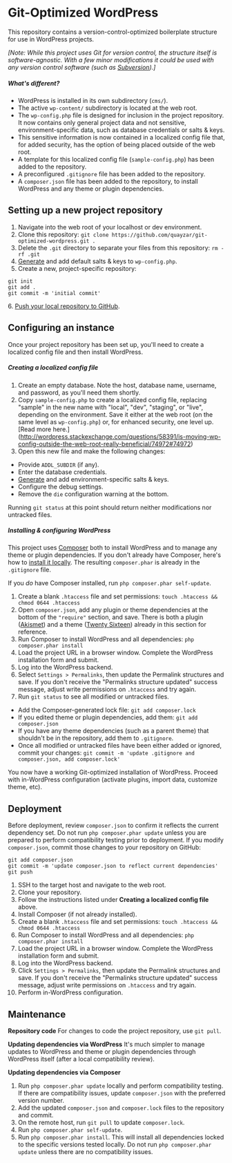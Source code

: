 Git-Optimized WordPress
=======================

This repository contains a version-control-optimized boilerplate structure for use in WordPress projects.

*[Note: While this project uses Git for version control, the structure itself is software-agnostic. With a few minor modifications it could be used with any version control software (such as [Subversion](https://subversion.apache.org/)).]*

##### What's different?
 * WordPress is installed in its own subdirectory (`cms/`).
 * The active `wp-content/` subdirectory is located at the web root. 
 * The `wp-config.php` file is designed for inclusion in the project repository. It now contains only general project data and not sensitive, environment-specific data, such as database credentials or salts & keys.
 * This sensitive information is now contained in a localized config file that, for added security, has the option of being placed outside of the web root.
 * A template for this localized config file (`sample-config.php`) has been added to the repository.
 * A preconfigured `.gitignore` file has been added to the repository.
 * A `composer.json` file has been added to the repository, to install WordPress and any theme or plugin dependencies.

Setting up a new project repository
-----------------------------------

 1. Navigate into the web root of your localhost or dev environment.
 2. Clone this repository: `git clone https://github.com/quayzar/git-optimized-wordpress.git .`
 3. Delete the `.git` directory to separate your files from this repository: `rm -rf .git`
 4. [Generate](https://api.wordpress.org/secret-key/1.1/salt/) and add default salts & keys to `wp-config.php`.
 5. Create a new, project-specific repository:
```
git init
git add .
git commit -m 'initial commit'
```
 6\. [Push your local repository to GitHub](http://quayzar.com/git/pushing-a-local-repository-to-github/).

Configuring an instance
-----------------------

Once your project repository has been set up, you'll need to create a localized config file and then install WordPress.

##### Creating a localized config file
 1. Create an empty database. Note the host, database name, username, and password, as you'll need them shortly.
 2. Copy `sample-config.php` to create a localized config file, replacing "sample" in the new name with "local", "dev", "staging", or "live", depending on the environment. Save it either at the web root (on the same level as `wp-config.php`) or, for enhanced security, one level up. [Read more here.] (http://wordpress.stackexchange.com/questions/58391/is-moving-wp-config-outside-the-web-root-really-beneficial/74972#74972)
 3. Open this new file and make the following changes:
  * Provide `ADDL_SUBDIR` (if any).
  * Enter the database credentials.
  * [Generate](https://api.wordpress.org/secret-key/1.1/salt/) and add environment-specific salts & keys.
  * Configure the debug settings.
  * Remove the `die` configuration warning at the bottom.

Running `git status` at this point should return neither modifications nor untracked files.

##### Installing & configuring WordPress
This project uses [Composer](https://getcomposer.org/) both to install WordPress and to manage any theme or plugin dependencies. If you don't already have Composer, here's how to [install it locally](https://getcomposer.org/download/). The resulting `composer.phar` is already in the `.gitignore` file. 

If you *do* have Composer installed, run `php composer.phar self-update`.

 1. Create a blank `.htaccess` file and set permissions: `touch .htaccess && chmod 0644 .htaccess`
 2. Open `composer.json`, add any plugin or theme dependencies at the bottom of the `"require"` section, and save. There is both a plugin ([Akismet](https://wordpress.org/plugins/akismet/)) and a theme ([Twenty Sixteen](https://wordpress.org/themes/twentysixteen/)) already in this section for reference. 
 3. Run Composer to install WordPress and all dependencies: `php composer.phar install`
 4. Load the project URL in a browser window. Complete the WordPress installation form and submit. 
 5. Log into the WordPress backend.
 6. Select `Settings > Permalinks`, then update the Permalink structures and save. If you don't receive the "Permalinks structure updated" success message, adjust write permissions on `.htaccess` and try again.
 7. Run `git status` to see all modified or untracked files. 
  * Add the Composer-generated lock file: `git add composer.lock`
  * If you edited theme or plugin dependencies, add them: `git add composer.json`
  * If you have any theme dependencies (such as a parent theme) that shouldn't be in the repository, add them to `.gitignore`.
  * Once all modified or untracked files have been either added or ignored, commit your changes: `git commit -m 'update .gitignore and composer.json, add composer.lock'`

You now have a working Git-optimized installation of WordPress. Proceed with in-WordPress configuration (activate plugins, import data, customize theme, etc). 

Deployment
----------

Before deployment, review `composer.json` to confirm it reflects the current dependency set. Do not run `php composer.phar update` unless you are prepared to perform compatibility testing prior to deployment. If you modify `composer.json`, commit those changes to your repository on GitHub:
```
git add composer.json
git commit -m 'update composer.json to reflect current dependencies'
git push
```

 1. SSH to the target host and navigate to the web root.
 2. Clone your repository.
 3. Follow the instructions listed under **Creating a localized config file** above.
 4. Install Composer (if not already installed).
 5. Create a blank `.htaccess` file and set permissions: `touch .htaccess && chmod 0644 .htaccess`
 6. Run Composer to install WordPress and all dependencies: `php composer.phar install`
 7. Load the project URL in a browser window. Complete the WordPress installation form and submit. 
 8. Log into the WordPress backend.
 9. Click `Settings > Permalinks`, then update the Permalink structures and save. If you don't receive the "Permalinks structure updated" success message, adjust write permissions on `.htaccess` and try again.
 10. Perform in-WordPress configuration.

Maintenance
-----------

**Repository code**
For changes to code the project repository, use `git pull`.

**Updating dependencies via WordPress**
It's much simpler to manage updates to WordPress and theme or plugin dependencies through WordPress itself (after a local compatibility review).

**Updating dependencies via Composer**
 1. Run `php composer.phar update` locally and perform compatibility testing. If there are compatibility issues, update `composer.json` with the preferred version number.
 2. Add the updated `composer.json` and `composer.lock` files to the repository and commit.
 3. On the remote host, run `git pull` to update `composer.lock`.
 4. Run `php composer.phar self-update`.
 5. Run `php composer.phar install`. This will install all dependencies locked to the specific versions tested locally. Do not run `php composer.phar update` unless there are no compatibility issues.
